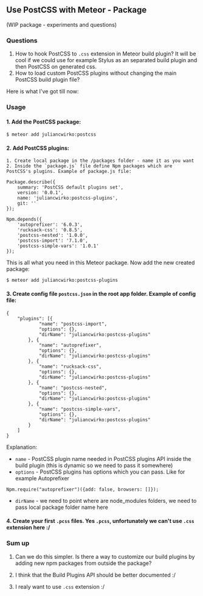 ## Use PostCSS with Meteor - Package

(WIP package - experiments and questions)

### Questions

1. How to hook PostCSS to `.css` extension in Meteor build plugin? It will be cool if we could use for example Stylus as an separated build plugin and then PostCSS on generated css.
2. How to load custom PostCSS plugins without changing the main PostCSS build plugin file?

Here is what I've got till now:

### Usage

#### 1. Add the PostCSS package:

```
$ meteor add juliancwirko:postcss
```

#### 2. Add PostCSS plugins:

    1. Create local package in the /packages folder - name it as you want
    2. Inside the `package.js` file define Npm packages which are PostCSS's plugins. Example of package.js file:

```
Package.describe({
    summary: 'PostCSS default plugins set',
    version: '0.0.1',
    name: 'juliancwirko:postcss-plugins',
    git: ''
});

Npm.depends({
    'autoprefixer': '6.0.3',
    'rucksack-css': '0.8.5',
    'postcss-nested': '1.0.0',
    'postcss-import': '7.1.0',
    'postcss-simple-vars': '1.0.1'
});

```
This is all what you need in this Meteor package. Now add the new created package:
```
$ meteor add juliancwirko:postcss-plugins
```

#### 3. Create config file `postcss.json` in the root app folder. Example of config file:

```
{
    "plugins": [{
            "name": "postcss-import",
            "options": {},
            "dirName": "juliancwirko:postcss-plugins"
        }, {
            "name": "autoprefixer",
            "options": {},
            "dirName": "juliancwirko:postcss-plugins"
        }, {
            "name": "rucksack-css",
            "options": {},
            "dirName": "juliancwirko:postcss-plugins"
        }, {
            "name": "postcss-nested",
            "options": {},
            "dirName": "juliancwirko:postcss-plugins"
        }, {
            "name": "postcss-simple-vars",
            "options": {},
            "dirName": "juliancwirko:postcss-plugins"
        }
    ]
}
```
Explanation:

- `name` - PostCSS plugin name needed in PostCSS plugins API inside the build plugin (this is dynamic so we need to pass it somewhere)
- `options` - PostCSS plugins has options which you can pass. Like for example Autoprefixer
```
Npm.require("autoprefixer")({add: false, browsers: []});
```
- `dirName` - we need to point where are node_modules folders, we need to pass local package folder name here

#### 4. Create your first `.pcss` files. Yes `.pcss`, unfortunately we can't use `.css` extension here :/


### Sum up

1. Can we do this simpler. Is there a way to customize our build plugins by adding new npm packages from outside the package?

2. I think that the Build Plugins API should be better documented :/

3. I realy want to use `.css` extension :/
